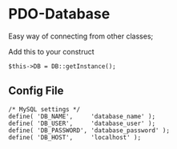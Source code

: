 # PDO-Database

Easy way of connecting from other classes;

Add this to your construct
```
$this->DB = DB::getInstance();
```

## Config File
```
/* MySQL settings */
define( 'DB_NAME',     'database_name' );
define( 'DB_USER',     'database_user' );
define( 'DB_PASSWORD', 'database_password' );
define( 'DB_HOST',     'localhost' );
```
